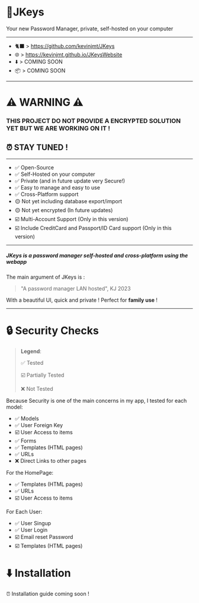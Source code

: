 # 🔑JKeys
Your new Password Manager, private, self-hosted on your computer
___

- 🐈‍⬛ > https://github.com/kevinjmt/JKeys
- 🌐 > https://kevinjmt.github.io/JKeysWebsite
- ⬇️ > COMING SOON
- 📦 > COMING SOON
___

# ⚠️ WARNING ⚠️
### THIS PROJECT DO NOT PROVIDE A ENCRYPTED SOLUTION YET BUT WE ARE WORKING ON IT ! 
## ⏰ STAY TUNED !
___

- ✅ Open-Source
- ✅ Self-Hosted on your computer
- ✅ Private (and in future update very Secure!)
- ✅ Easy to manage and easy to use
- ✅ Cross-Platform support
- 🟡 Not yet including database export/import 
- 🟡 Not yet encrypted (In future updates)
- ☑️ Multi-Account Support (Only in this version)
- ☑️ Include CreditCard and Passport/ID Card support (Only in this version)

___

##### JKeys is a password manager self-hosted and cross-platform using the webapp

The main argument of JKeys is :
> "A password manager LAN hosted", KJ 2023

With a beautiful UI, quick and private ! Perfect for **family use** !

___

# 🔒 Security Checks
> __Legend__:
> 
> ✅ Tested
> 
> ☑️ Partially Tested
> 
> ❌ Not Tested


Because Security is one of the main concerns in my app, I tested for each model:
- ✅ Models
- ✅ User Foreign Key
- ☑️ User Access to items
- ✅ Forms
- ✅ Templates (HTML pages)
- ✅ URLs
- ❌ Direct Links to other pages

For the HomePage:
- ✅ Templates (HTML pages)
- ✅ URLs
- ☑️ User Access to items

For Each User:
- ✅ User Singup
- ✅ User Login
- ☑️ Email reset Password
- ☑️ Templates (HTML pages)

# ⬇️ Installation

⏰ Installation guide coming soon !